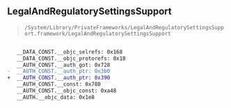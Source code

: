 ## LegalAndRegulatorySettingsSupport

> `/System/Library/PrivateFrameworks/LegalAndRegulatorySettingsSupport.framework/LegalAndRegulatorySettingsSupport`

```diff

   __DATA_CONST.__objc_selrefs: 0x168
   __DATA_CONST.__objc_protorefs: 0x18
   __AUTH_CONST.__auth_got: 0x728
-  __AUTH_CONST.__auth_ptr: 0x3b0
+  __AUTH_CONST.__auth_ptr: 0x390
   __AUTH_CONST.__const: 0x780
   __AUTH_CONST.__objc_const: 0xa48
   __AUTH.__objc_data: 0x1e8

```
